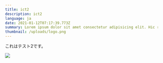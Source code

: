```yaml
---
title: ict2
description: ict2
language: ja
date: 2021-01-12T07:17:39.773Z
summary: Lorem ipsum dolor sit amet consectetur adipisicing elit. Hic rerum earum quos explicabo suscipit maxime iste qui nihil. Reiciendis asperiores minus necessitatibus
thumbnail: /uploads/logo.png
---
```


これはテスト2です。


![](/uploads/logo.png)